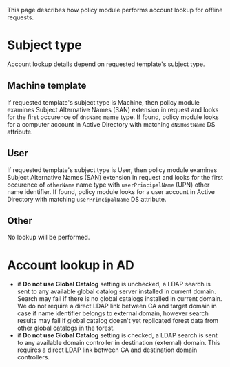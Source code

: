 This page describes how policy module performs account lookup for offline requests.

# Subject type
Account lookup details depend on requested template's subject type.

## Machine template
If requested template's subject type is Machine, then policy module examines Subject Alternative Names (SAN) extension in request and looks for the first occurence of `dnsName` name type. If found, policy module looks for a computer account in Active Directory with matching `dNSHostName` DS attribute.

## User
If requested template's subject type is User, then policy module examines Subject Alternative Names (SAN) extension in request and looks for the first occurence of `otherName` name type with `userPrincipalName` (UPN) other name identifier. If found, policy module looks for a user account in Active Directory with matching `userPrincipalName` DS attribute.

## Other
No lookup will be performed.

# Account lookup in AD
- if **Do not use Global Catalog** setting is unchecked, a LDAP search is sent to any available global catalog server installed in current domain. Search may fail if there is no global catalogs installed in current domain. We do not require a direct LDAP link between CA and target domain in case if name identifier belongs to external domain, however search results may fail if global catalog doesn't yet replicated forest data from other global catalogs in the forest.
- if **Do not use Global Catalog** setting is checked, a LDAP search is sent to any available domain controller in destination (external) domain. This requires a direct LDAP link between CA and destination domain controllers.
